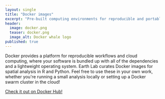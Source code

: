 ```yaml
---
layout: single
title: "Docker images"
excerpt: "Pre-built computing environments for reproducible and portable geospatial analysis."
header:
  image: docker.png
  teaser: docker.png
  image_alt: Docker whale logo
published: true
---
```


Docker provides a platform for reproducible workflows and cloud computing, where your software is bundled up with all of the dependencies and a lightweight operating system. 
Earth Lab curates Docker images for spatial analysis in R and Python. 
Feel free to use these in your own work, whether you're running a small analysis locally or setting up a Docker swarm cluster in the cloud!

[Check it out on Docker Hub!](https://hub.docker.com/u/earthlab/)